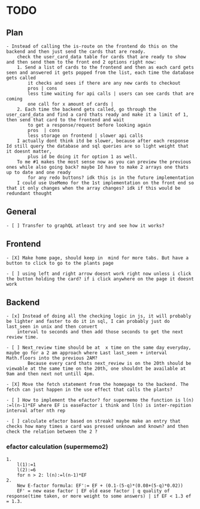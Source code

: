 # TODO

## Plan

    - Instead of calling the is-route on the frontend do this on the backend and then just send the cards that are ready. 
        check the user_card_data table for cards that are ready to show and then send them to the front end 2 options right now:
        1. Send a list of cards to the frontend and then as each card gets seen and answered it gets popped from the list, each time the database gets called
            it checks and sees if there are any new cards to checkout
            pros | cons
            less time waiting for api calls | users can see cards that are coming 
            one call for x amount of cards |
        2. Each time the backend gets called, go through the user_card_data and find a card thats ready and make it a limit of 1, then send that card to the frontend and wait 
            to get a response/request before looking again
            pros  | cons
            less storage on frontend | slower api calls
        I actually dont think itd be slower, because after each response Id still query the database and sql queries are so light weight that it doesnt matter,
            plus id be doing it for option 1 as well. 
        To me #1 makes the most sense now as you can preview the previous ones while also going back? maybe Id have to make 2 arrays one thats up to date and one ready
            for any redo buttons? idk this is in the future implementation
        I could use UseMemo for the 1st implementation on the front end so that it only changes when the array changes? idk if this would be redundant thought

## General

    - [ ] Transfer to graphQL atleast try and see how it works?

## Frontend

    - [X] Make home page, should keep in  mind for more tabs. But have a button to click to go to the plants page 
    
    - [ ] using left and right arrow doesnt work right now unless i click the button holding the card? if i click anywhere on the page it doesnt work

## Backend

    - [x] Instead of doing all the checking logic in js, it will probably be lighter and faster to do it in sql, I can probably just do last_seen in unix and then convert
        interval to seconds and then add those seconds to get the next review time.

    - [ ] Next_review time should be at  x time on the same day everyday, maybe go for a 2 am approach where Last last_seen + interval Math.floors into the previous 2AM?
            Because every card thats next_review is on the 20th should be viewable at the same time on the 20th, one shouldnt be available at 9am and then next not untill 4pm.

    - [X] Move the fetch statement from the homepage to the backend. The fetch can just happen in the use effect that calls the plants?

    - [ ] How to implement the efactor? for supermemo the function is l(n) :=l(n-1)*EF where EF is easeFactor i think and l(n) is inter-repition interval after nth rep

    - [ ] calculate efactor based on streak? maybe make an entry that checks how many times a card was pressed unknown and known? and then check the relation between the 2 ?

### efactor calculation (supermemo2)

    1. 
        l(1):=1
        l(2):=6
        for n > 2: l(n):=l(n-1)*EF
    2. 
        New E-factor formula: EF':= EF + (0.1-(5-q)*(0.08+(5-q)*0.02))
        EF' = new ease factor | EF old ease factor | q quality of response(time taken, or more weight to some answers) | if EF < 1.3 ef = 1.3. 
